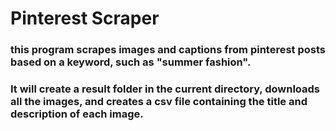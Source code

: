 # Pinterest Scraper

### this program scrapes images and captions from pinterest posts based on a keyword, such as "summer fashion". 

### It will create a result folder in the current directory, downloads all the images, and creates a csv file containing the title and description of each image. 




